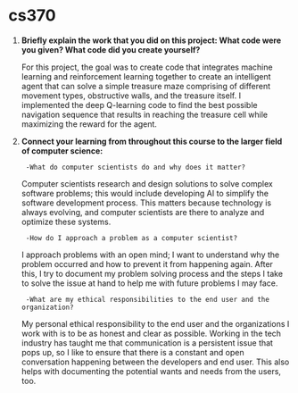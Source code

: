 # cs370

1) **Briefly explain the work that you did on this project: What code were you given? What code did you create yourself?**

   For this project, the goal was to create code that integrates machine learning and reinforcement learning together to create an intelligent agent that can solve a simple treasure maze comprising of different movement types, obstructive walls, and the treasure itself. I implemented the deep Q-learning code to find the best possible navigation sequence that results in reaching the treasure cell while maximizing the reward for the agent.
2) **Connect your learning from throughout this course to the larger field of computer science:**
   
        -What do computer scientists do and why does it matter?
   Computer scientists research and design solutions to solve complex software problems; this would include developing AI to simplify the software development process. This matters because technology is always evolving, and computer scientists are there to analyze and optimize these systems.
   
        -How do I approach a problem as a computer scientist?
   I approach problems with an open mind; I want to understand why the problem occurred and how to prevent it from happening again. After this, I try to document my problem solving process and the steps I take to solve the issue at hand to help me with future problems I may face.
   
        -What are my ethical responsibilities to the end user and the organization?
   My personal ethical responsibility to the end user and the organizations I work with is to be as honest and clear as possible. Working in the tech industry has taught me that communication is a persistent issue that pops up, so I like to ensure that there is a constant and open conversation happening between the developers and end user. This also helps with documenting the potential wants and needs from the users, too. 
